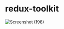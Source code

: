 # redux-toolkit

![Screenshot (198)](https://user-images.githubusercontent.com/99742834/173028773-1096d4cf-337e-4889-96f3-06dfd24310c8.png)

